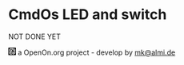 
# CmdOs LED and switch

NOT DONE YET

![LOGO](images/CmdOS_logo.gif) a OpenOn.org project - develop by mk@almi.de 

 